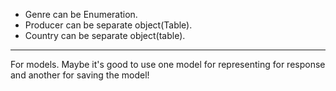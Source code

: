 * Genre can be Enumeration.
* Producer can be separate object(Table).
* Country can be separate object(table).
<hr/>
For models. Maybe it's good to use one model for representing for
 response and another for saving the model! 
